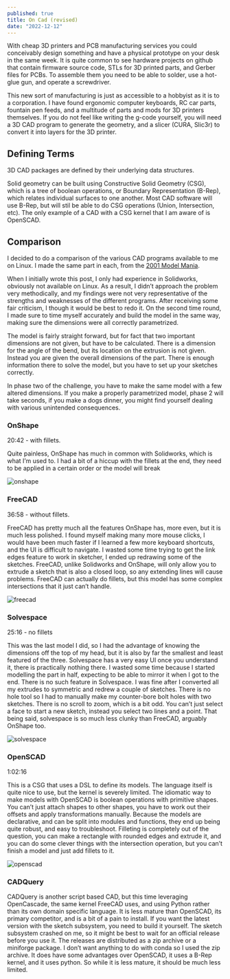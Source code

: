 ```yaml
---
published: true
title: On Cad (revised)
date: "2022-12-12"
---
```


With cheap 3D printers and PCB manufacturing services you could conceivably design something and have a physical prototype on your desk in the same week. It is quite common to see hardware projects on github that contain firmware source code, STLs for 3D printed parts, and Gerber files for PCBs. To assemble them you need to be able to solder, use a hot-glue gun, and operate a screwdriver.

This new sort of manufacturing is just as accessible to a hobbyist as it is to a corporation. I have found ergonomic computer keyboards, RC car parts, fountain pen feeds, and a multitude of parts and mods for 3D printers themselves. If you do not feel like writing the g-code yourself, you will need a 3D CAD program to generate the geometry, and a slicer (CURA, Slic3r) to convert it into layers for the 3D printer.

## Defining Terms

3D CAD packages are defined by their underlying data structures.

Solid geometry can be built using Constructive Solid Geometry (CSG), which is a tree of boolean operations, or Boundary Representation (B-Rep), which relates individual surfaces to one another. Most CAD software will use B-Rep, but will stil be able to do CSG operations (Union, Intersection, etc). The only example of a CAD with a CSG kernel that I am aware of is OpenSCAD.

## Comparison

I decided to do a comparison of the various CAD programs available to me on Linux. I made the same part in each, from the <a href="https://blogs.solidworks.com/tech/2022/02/23-years-of-model-mania.html">2001 Model Mania</a>.

When I initially wrote this post, I only had experience in Solidworks, obviously not available on Linux. As a result, I didn’t approach the problem very methodically, and my findings were not very representative of the strengths and weaknesses of the different programs. After receiving some fair criticism, I though it would be best to redo it. On the second time round, I made sure to time myself accurately and build the model in the same way, making sure the dimensions were all correctly parametrized.

The model is fairly straight forward, but for fact that two important dimensions are not given, but have to be calculated. There is a dimension for the angle of the bend, but its location on the extrusion is not given. Instead you are given the overall dimensions of the part. There is enough information there to solve the model, but you have to set up your sketches correctly.

In phase two of the challenge, you have to make the same model with a few altered dimensions. If you make a properly parametrized model, phase 2 will take seconds, if you make a dogs dinner, you might find yourself dealing with various unintended consequences.

### OnShape

20:42 - with fillets.

Quite painless, OnShape has much in common with Solidworks, which is what I’m used to. I had a bit of a hiccup with the fillets at the end, they need to be applied in a certain order or the model will break

<img src="/posts/on_cad/onshape.png" alt="onshape" />

### FreeCAD

36:58 - without fillets.

FreeCAD has pretty much all the features OnShape has, more even, but it is much less polished. I found myself making many more mouse clicks, I would have been much faster if I learned a few more keyboard shortcuts, and the UI is difficult to navigate. I wasted some time trying to get the link edges feature to work in sketcher, I ended up redrawing some of the sketches. FreeCAD, unlike Solidworks and OnShape, will only allow you to extrude a sketch that is also a closed loop, so any extending lines will cause problems. FreeCAD can actually do fillets, but this model has some complex intersections that it just can’t handle.

<img src="/posts/on_cad/freecad.png" alt="freecad" />

### Solvespace

25:16 - no fillets

This was the last model I did, so I had the advantage of knowing the dimensions off the top of my head, but it is also by far the smallest and least featured of the three. Solvespace has a very easy UI once you understand it, there is practically nothing there. I wasted some time because I started modelling the part in half, expecting to be able to mirror it when I got to the end. There is no such feature in Solvespace. I was fine after I converted all my extrudes to symmetric and redrew a couple of sketches. There is no hole tool so I had to manually make my counter-bore bolt holes with two sketches. There is no scroll to zoom, which is a bit odd. You can’t just select a face to start a new sketch, instead you select two lines and a point. That being said, solvespace is so much less clunky than FreeCAD, arguably OnShape too.

<img src="/posts/on_cad/solvespace.png" alt="solvespace" />

### OpenSCAD

1:02:16

This is a CSG that uses a DSL to define its models. The language itself is quite nice to use, but the kernel is severely limited. The idiomatic way to make models with OpenSCAD is boolean operations with primitive shapes. You can’t just attach shapes to other shapes, you have to work out their offsets and apply transformations manually. Because the models are declarative, and can be split into modules and functions, they end up being quite robust, and easy to troubleshoot. Filleting is completely out of the question, you can make a rectangle with rounded edges and extrude it, and you can do some clever things with the intersection operation, but you can’t finish a model and just add fillets to it.

<img src="/posts/on_cad/openscad.png" alt="openscad" />


### CADQuery

CADQuery is another script based CAD, but this time leveraging OpenCascade, the same kernel FreeCAD uses, and using Python rather than its own domain specific language. It is less mature than OpenSCAD, its primary competitor, and is a bit of a pain to install. If you want the latest version with the sketch subsystem, you need to build it yourself. The sketch subsystem crashed on me, so it might be best to wait for an official release before you use it. The releases are distributed as a zip archive or a miniforge package. I don’t want anything to do with conda so I used the zip archive. It does have some advantages over OpenSCAD, it uses a B-Rep kernel, and it uses python. So while it is less mature, it should be much less limited.

